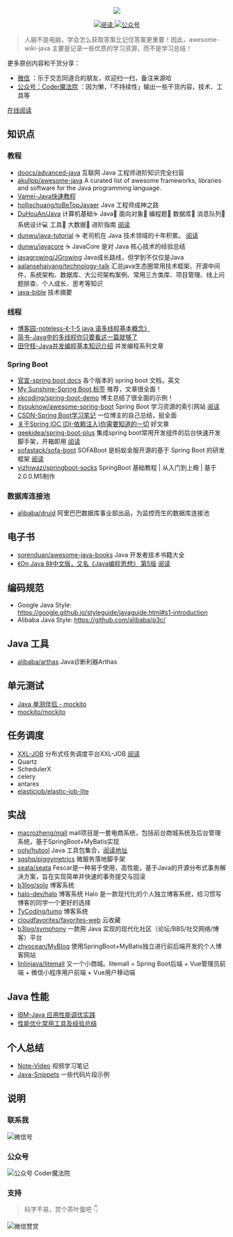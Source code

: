 <!-- 封面图 -->
<p align="center">
  <a href="https://github.com/awesome-wiki/awesome-wiki-java)" target="_blank">
	  <img src="https://gitee.com/michael_xiang/images/raw/master/uPic/awesome-wiki-java-logo.png" width=""/>
  </a>
</p>

<p align="center">
  <a href="https://awesome-wiki.github.io/awesome-wiki-java">
    <img src="https://img.shields.io/badge/阅读-read-brightgreen.svg" alt="阅读">
  </a>
  <a href="#公众号">
    <img src="https://img.shields.io/badge/%E5%85%AC%E4%BC%97%E5%8F%B7-Coder%E9%AD%94%E6%B3%95%E9%99%A2-blue" alt="公众号">
  </a>
</p>

> 人脑不是电脑，学会怎么获取答案比记住答案更重要！因此，awesome-wiki-java 主要是记录一些优质的学习资源，而不是学习总结！

更多原创内容和干货分享：
- [微信](#联系我) ：乐于交志同道合的朋友，欢迎扫一扫，备注来源哈
- [公众号：Coder魔法院](#公众号) ：因为懒，「不持续性」输出一些干货内容，技术、工具等 
<!-- - [B 站：Coder魔法](https://space.bilibili.com/12316226)：因为懒，「不持续性」输出一些干货内容，技术、工具等的视频介绍 -->

[在线阅读](https://awesome-wiki.github.io/awesome-wiki-java/#/)

## 知识点

### 教程

- [doocs/advanced-java](https://github.com/doocs/advanced-java) 互联网 Java 工程师进阶知识完全扫盲
- [akullpp/awesome-java](https://github.com/akullpp/awesome-java) A curated list of awesome frameworks, libraries and software for the Java programming language.
- [Vamei-Java快速教程](https://www.cnblogs.com/vamei/archive/2013/03/31/2991531.html)
- [hollischuang/toBeTopJavaer](https://github.com/hollischuang/toBeTopJavaer) Java 工程师成神之路
- [DuHouAn/Java](https://github.com/DuHouAn/Java) 计算机基础☕️ Java👫 面向对象📝 编程题💾 数据库🔨 消息队列📖 系统设计💻 工具🙊 大数据🔧 进阶指南 [阅读](https://duhouan.github.io/Java/#/)
- [dunwu/java-tutorial](https://github.com/dunwu/java-tutorial) ☕️ 老司机在 Java 技术领域的十年积累。 [阅读](https://dunwu.github.io/java-tutorial/)
- [dunwu/javacore](https://github.com/dunwu/javacore) ☕️ JavaCore 是对 Java 核心技术的经验总结
- [javagrowing/JGrowing](https://github.com/javagrowing/JGrowing) Java成长路线，但学到不仅仅是Java
- [aalansehaiyang/technology-talk](https://github.com/aalansehaiyang/technology-talk) 汇总java生态圈常用技术框架、开源中间件，系统架构、数据库、大公司架构案例、常用三方类库、项目管理、线上问题排查、个人成长、思考等知识
- [java-bible](https://github.com/biezhi/java-bible) 技术摘要


### 线程

- [博客园-noteless-《-1-5 java 语多线程基本概念》](http://www.cnblogs.com/noteless/p/9260425.html#)
- [简书-Java中的多线程你只要看这一篇就够了](https://www.jianshu.com/p/40d4c7aebd66)
- [田守枝-Java并发编程基本知识介绍](http://www.tianshouzhi.com/api/tutorials/mutithread) 并发编程系列文章

### Spring Boot

- [官宣-spring boot docs](https://docs.spring.io/spring-boot/docs/) 各个版本的 spring boot 文档，英文
- [My Sunshine-Spring Boot 标签](https://blog.wuwii.com/tags/Spring-Boot/) 推荐，文章很全面！
- [xkcoding/spring-boot-demo](https://github.com/xkcoding/spring-boot-demo) 博主总结了很全面的示例！
- [ityouknow/awesome-spring-boot](https://github.com/ityouknow/awesome-spring-boot) Spring Boot 学习资源的索引网站 [阅读](http://springboot.fun/)
- [CSDN-Spring Boot学习笔记](https://blog.csdn.net/gnail_oug/column/info/22146) 一位博主的自己总结，挺全面
- [关于Spring IOC (DI-依赖注入)你需要知道的一切](https://blog.csdn.net/javazejian/article/details/54561302) 好文章
- [geekidea/spring-boot-plus](https://github.com/geekidea/spring-boot-plus) 集成spring boot常用开发组件的后台快速开发脚手架，开箱即用 [阅读](https://springboot.plus/)
- [sofastack/sofa-boot](https://github.com/sofastack/sofa-boot) SOFABoot 是蚂蚁金服开源的基于 Spring Boot 的研发框架 [阅读](https://www.sofastack.tech/projects/sofa-boot/overview/)
- [yizhiwazi/springboot-socks](https://github.com/yizhiwazi/pringboot-socks) SpringBoot 基础教程 | 从入门到上瘾 | 基于2.0.0.M5制作

### 数据库连接池

- [alibaba/druid](https://github.com/alibaba/druid) 阿里巴巴数据库事业部出品，为监控而生的数据库连接池

## 电子书

- [sorenduan/awesome-java-books](https://github.com/sorenduan/awesome-java-books) Java 开发者技术书籍大全
- [《On Java 8》中文版，又名《Java编程思想》 第5版](https://github.com/LingCoder/OnJava8) [阅读](https://lingcoder.gitee.io/onjava8/#/)

## 编码规范

- Google Java Style: https://google.github.io/styleguide/javaguide.html#s1-introduction
- Alibaba Java Style: https://github.com/alibaba/p3c/

## Java 工具

- [alibaba/arthas](https://github.com/alibaba/arthas) Java诊断利器Arthas 

## 单元测试

- [Java 单测伴侣 - mockito](http://blog.xiayf.cn/2019/06/17/mockito/)
- [mockito/mockito](https://github.com/mockito/mockito)

## 任务调度

- [XXL-JOB](https://github.com/xuxueli/xxl-job) 分布式任务调度平台XXL-JOB [阅读](https://www.xuxueli.com/xxl-job/)
- Quartz 
- SchedulerX
- celery
- antares
- [elasticjob/elastic-job-lite](https://github.com/elasticjob/elastic-job-lite)

## 实战

- [macrozheng/mall](https://github.com/macrozheng/mall) mall项目是一套电商系统，包括前台商城系统及后台管理系统，基于SpringBoot+MyBatis实现
- [ooly/hutool](https://github.com/looly/hutool) Java 工具包集合，[阅读地址](http://www.hutool.cn)
- [sqshq/piggymetrics](https://github.com/sqshq/piggymetrics) 微服务落地脚手架
- [seata/seata](https://github.com/seata/seata) Fescar是一种易于使用，高性能，基于Java的开源分布式事务解决方案，旨在实现简单并快速的事务提交与回滚
- [b3log/solo](https://github.com/b3log/solo) 博客系统
- [halo-dev/halo](https://github.com/halo-dev/halo) 博客系统 Halo 是一款现代化的个人独立博客系统，给习惯写博客的同学一个更好的选择
- [TyCoding/tumo](https://github.com/TyCoding/tumo) 博客系统
- [cloudfavorites/favorites-web](https://github.com/cloudfavorites/favorites-web) 云收藏
- [b3log/symphony](https://github.com/b3log/symphony) 一款用 Java 实现的现代化社区（论坛/BBS/社交网络/博客）平台
- [zhyocean/MyBlog](https://github.com/zhyocean/MyBlog) 使用SpringBoot+MyBatis独立进行前后端开发的个人博客网站
- [linlinjava/litemall](https://github.com/linlinjava/litemall) 又一个小商城。litemall = Spring Boot后端 + Vue管理员前端 + 微信小程序用户前端 + Vue用户移动端

## Java 性能

- [IBM-Java 应用性能调优实践](https://www.ibm.com/developerworks/cn/java/j-lo-performance-tuning-practice/index.html)
- [性能优化常用工具及经验总结](https://mp.weixin.qq.com/s?__biz=MzU4NzU0MDIzOQ==&mid=2247488458&idx=4&sn=a706fd5512dacdb2e07a1d0f7ccefc69&chksm=fdeb21aaca9ca8bc0a6b76b8b3d4551e31bfb2c1baa41f688ec16a65dc2bc49bbe5f1883e66d&token=1983052188&lang=zh_CN#rd)

## 个人总结

- [Note-Video](https://github.com/Michael728/awesome-wiki-for-me/tree/master/Tech/Java/Note-Video) 视频学习笔记
- [Java-Snippets](https://github.com/Michael728/awesome-wiki-for-me/tree/master/Tech/Java/Java-Snippets) 一些代码片段示例

## 说明

### 联系我
<!-- tab 微信号@wechat -->
![微信号](https://gitee.com/michael_xiang/images/raw/master/微信二维码-翔-250-250.jpeg)

### 公众号
<!-- tab 公众号@feed -->
![公众号 Coder魔法院](https://gitee.com/michael_xiang/images/raw/master/微信公众号.jpg)

### 支持

> 码字不易，赏个茶叶蛋吧 👇

![微信赞赏](http://ww1.sinaimg.cn/mw690/6d9475f6ly1fxa84rtvlhj20w00w00xp.jpg)
